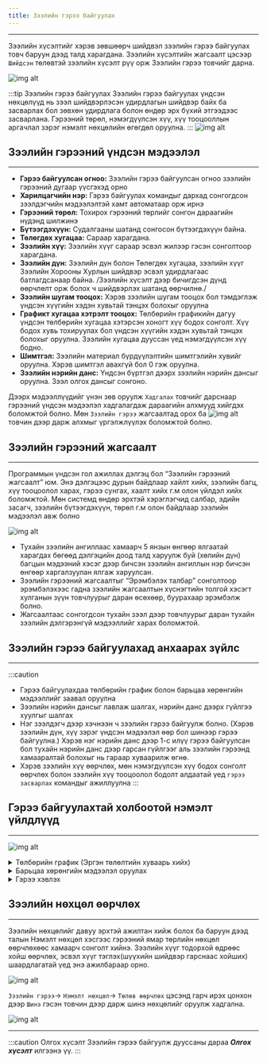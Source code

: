 ```yaml
---
title: Зээлийн гэрээ байгуулах
---
```


---
 Зээлийн хүсэлтийг хэрэв зөвшөөрч шийдвэл зээлийн гэрээ байгуулах товч баруун дээд талд харагдана.
 Зээлийн хүсэлтийн жагсаалт цэсээр `Шийдсэн` төлөвтэй зээлийн хүсэлт рүү орж Зээлийн гэрээ товчийг дарна. 

![img alt](/img/image-23.png)

:::tip Зээлийн гэрээ байгуулах
Зээлийн гэрээ байгуулах үндсэн нөхцөлүүд нь зээл шийдвэрлэсэн удирдлагын шийдвэр байх ба засварлах бол зөвхөн удирдлага болон өндөр эрх бүхий этгээдээс засварлана. Гэрээний төрөл, нэмэгдүүлсэн хүү, хүү тооцооллын аргачлал зэрэг нэмэлт нөхцөлийн өгөгдөл оруулна.
:::
![img alt](/img/image-24.png)

## Зээлийн гэрээний үндсэн мэдээлэл
---
- **Гэрээ байгуулсан огноо:** Зээлийн гэрээ байгуулсан огноо зээлийн гэрээний дугаар үүсгэхэд орно
- **Харилцагчийн нэр:** Гэрээ байгуулах командыг дархад сонгогдсон зээлдэгчийн мэдээлэлтэй хамт автоматаар орж ирнэ
- **Гэрээний төрөл:** Тохирох гэрээний төрлийг сонгон дараагийн нүдэнд шилжинэ
- **Бүтээгдэхүүн:** Судалгааны шатанд сонгосон бүтээгдэхүүн байна. 
- **Төлөгдөх хугацаа:** Сараар харагдана.
- **Зээлийн хүү:** Зээлийн хүүг сараар эсвэл жилээр гэсэн сонголтоор харагдана.
- **Зээлийн дүн:** Зээлийн дүн болон Төлөгдөх хугацаа, зээлийн хүүг Зээлийн Хорооны Хурлын шийдвэр эсвэл удирдлагаас батлагдсанаар байна. /Зээлийн хүсэлт дээр бичигдсэн дүнд өөрчлөлт орж болох ч шийдвэрлэх шатанд өөрчилнө./
- **Зээлийн шугам тооцох:** Хэрэв зээлийн шугам тооцох бол тэмдэглэж үндсэн хүүгийн хэдэн хувьтай тэнцэх болохыг оруулна
- **Графикт хугацаа хэтрэлт тооцох:** Төлбөрийн графикийн дагуу үндсэн төлбөрийн хугацаа хэтэрсэн хоногт хүү бодох сонголт. Хүү бодох хувь тохируулах бол үндсэн хүүгийн хэдэн хувьтай тэнцэх болохыг оруулна. Зээлийн хугацаа дууссан үед нэмэгдүүлсэн хүү бодно.
- **Шимтгэл:** Зээлийн материал бүрдүүлэлтийн шимтгэлийн хувийг оруулна. Хэрэв шимтгэл авахгүй бол 0 гэж оруулна.
- **Зээлийн нэрийн данс:** Үндсэн бүртгэл дээрх зээлийн нэрийн дансыг оруулна. Зээл олгох дансыг сонгоно. 

Дээрх мэдээллүүдийг үнэн зөв оруулж `Хадгалах` товчийг дарснаар гэрээний үндсэн мэдээлэл хадгалагдаж дараагийн алхмууд хийгдэх боломжтой болно. Мөн `Зээлийн гэрээ` жагсаалтад орох ба ![img alt](/img/save.svg) товчин дээр дарж алхмыг үргэлжлүүлэх боломжтой болно. 

## Зээлийн гэрээний жагсаалт
---
Программын үндсэн гол ажиллах дэлгэц бол “Зээлийн гэрээний жагсаалт” юм. Энэ дэлгэцээс дурын байдлаар хайлт хийх, зээлийн багц, хүү тооцоолол харах, гэрээ сунгах, хаалт хийх г.м олон үйлдэл хийх боломжтой. Мөн системд өндөр эрхтэй хэрэглэгчид салбар, эдийн засагч, зээлийн бүтээгдэхүүн, төрөл г.м олон байдлаар зээлийн мэдээлэл авж болно 
>
![img alt](/img/zeelHuselt.png)

- Тухайн зээлийн ангиллаас хамаарч 5 янзын өнгөөр ялгаатай харагдах бөгөөд дэлгэцийн доод талд харуулж буй (хөлийн дүн)  багцын мэдээний хэсэг дээр бичсэн зээлийн ангиллын нэр бичсэн  өнгөөр харгалзуулан ялгаж харуулсан.
- Зээлийн гэрээний жагсаалтыг “Эрэмбэлэх талбар” сонголтоор эрэмбэлэхээс гадна зээлийн жагсаалтын хүснэгтийн толгой хэсэгт хулганын зүүн товчлуурыг даран өсөхөөр, буурахаар эрэмбэлж болно.
- Жагсаалтаас сонгогдсон тухайн зээл дээр  товчлуурыг даран тухайн зээлийн дэлгэрэнгүй мэдээллийг харах боломжтой.


## Зээлийн гэрээ байгуулахад анхаарах зүйлс
---
:::caution 
-	Гэрээ байгуулахдаа төлбөрийн график болон барьцаа хөрөнгийн мэдээллийг заавал оруулна
-	Зээлийн нэрийн дансыг лавлаж шалгах, нэрийн данс дээрх гүйлгээ хуулгыг шалгах
-	Нэг зээлдэгч дээр хэчнээн ч зээлийн гэрээ байгуулж болно. (Хэрэв зээлийн дүн, хүү зэрэг үндсэн мэдээлэл өөр бол шинээр гэрээ байгуулна.) Хэрэв нэг нэрийн данс дээр 1-с илүү гэрээ байгуулсан бол тухайн нэрийн данс дээр гарсан гүйлгээг аль зээлийн гэрээнд хамааралтай болохыг нь гараар хуваарилж өгнө. 
-	Хэрэв зээлийн хүү өөрчлөх, мөн нэмэгдүүлсэн хүү бодох сонголт өөрчлөх болон зээлийн хүү тооцоолол бодолт алдаатай үед `гэрээ засварлах` командыг ажиллуулна
:::

## Гэрээ байгуулахтай холбоотой нэмэлт үйлдлүүд
---

![img alt](/img/gNemelt.png)

<details>
    <summary> Төлбөрийн график (Эргэн төлөлтийн хуваарь хийх)</summary>
    
        
- Зээл олгосон огноог оруулах боломжтой.

- Зээлийн гэрээнд тусгасан зээл олгох хугацаагаар Гэрээний дуусах огноо тооцогдож харагдана.
  
- Эхлэх огноо нь гэрээний дагуу төлөлт хийж эхлэх огноог сонгоно. Ингэснээр сар бүрийн хэдний өдөр төлөх эсэхийг сонгох боломж олгоно.
- Үндсэн төлбөрөөс чөлөөлөх сарыг оруулснаар  төлөлт эхэлснээс хэдэн сарын дараа үндсэн зээлийн төлөлт эхлэхийг зааж өгнө.
- Төлөлтийн төрөл хэсэгт `Тэнцүү төлбөрт` гэж сонговол нийт төлбөр тэнцүү байхаар, `Тэнцүү үндсэн` гэж сонговол үндсэн төлбөр тэнцүү байхаар тооцоолно.
- `Тооцох` товчийг дарснаар нөхцлийн дагуу төлбөрийн график байгуулагдаж харагдана. 
- Тооцоолсон хүснэгт дээр хэрэв гараар засвар хийх бол засах сарын засах талбар дээр товшиж мэдээллийг засварласны дараа `Confirm` товчийг дарж хадгална. 
- Гараар хийсэн засвар амжилттай болсон бол тооцоолол дахин хийгдэж баруун доод буланд _амжилттай_ эсвэл _амжилтгүй_ болсон талаар мэдэгдэл харагдана. 
- Дэлгэцийн доод хэсэгт тооцооллын үр дүнг нэгтгэн харуулна. 
- Гараар оруулах: Энэ сонголтыг сонгосон үед _төлөх огноо, үндсэн төлөлт, хүүгийн төлөлтийн дүн_ -г бүгдийг гараас оруулж өгнө.
- PMT-Үе тутам төлөх. Энэ аргыг сонгосон үед үндсэн төлбөрөөс чөлөөлөх хугацаа байвал оруулж өгөөд төлж эхлэх огноог сонгон `Нэмэх` товч дарахад программ төлөх хуваарийг автоматаар зохионо. 
- Хүүг сар болгон тогтсон өдөр төлөх: Энэ аргыг сонгосон үед зөвхөн үндсэн хүүгийн дүн, төлөх огноог гараас оруулж өгөх ба хүүгийн төлбөрийг үлдэгдэл дүнг сарын хүүгээр үржих замаар программ бодож төлбөрийн график зохионо.

![img alt](/img/image-27.png)

</details>

<details>
 <summary>Барьцаа хөрөнгийн мэдээлэл оруулах</summary>

Барьцааны мэдээлэл оруулахдаа `Барьцаа хөрөнгийн жагсаалт` цонхыг дуудаж засвар хийх товчийг дарсанаар **Барьцаа хөрөнгийн жагсаалт нэмэх** боломжтой болно. Жагсаалтын толгойн зүүн хэсэгт харагдах     `+Шинэ` товчийг дарж шинэ барьцааг нэмнэ. 

---

 ![img alt](/img/image28.png)
 
 Барьцаа хөрөнгийн мэдээлэл зээлийн хүсэлт дээр бүртгэгдсэн барьцаа байх боломжтой ба үнэлгээ мөн хамтран эзэмшигчдийн мэдээллийг оруулан **ОК** товч дарна.
 
 ---
 
 ![img alt](/img/image-29.png)
 
   </details>
   

  <details>
     <summary> Гэрээ хэвлэх </summary>
     
Гэрээний драфтуудаас сонгосон гэрээг хэвлэх боломжтой. Хэрвээ хүсвэл файл хэлбэрээр татаж аваад гарын үсэг зурж тамгалсны дараа файл хэлбэрээр хавсралт оруулах боломжтой. 


![img alt](/img/zGeree.png)
   
</details>

## Зээлийн нөхцөл өөрчлөх
---
 Зээлийн нөхцөлийг давуу эрхтэй ажилтан хийж болох ба баруун дээд талын Нэмэлт нөхцөл хэсгээс гэрээний ямар төрлийн нөхцөл өөрчлөхөөс хамаарч сонголт хийнэ. Зээлийн хүүг тодорхой өдрөөс хойш өөрчлөх, эсвэл хүүг тэглэх(шүүхийн шийдвэр гарснаас хойших) шаардлагатай үед энэ ажилбараар орно.
 >
 ![img alt](/img/zNuhtsul.png)
 
 `Зээлийн гэрээ`-> `Нэмэлт нөхцөл`-> `Төлөв өөрчлөх` цэсэнд гарч ирэх цонхон дээр `Шинэ` гэсэн товчин дээр дарж шинэ нөхцөлийг оруулж хадгална.
 >
 ![img alt](/img/image-37.png)
 
 ---
:::caution Олгох хүсэлт
Зээлийн гэрээ байгуулж дууссаны дараа _**Олгох хүсэлт**_ илгээнэ үү.
:::